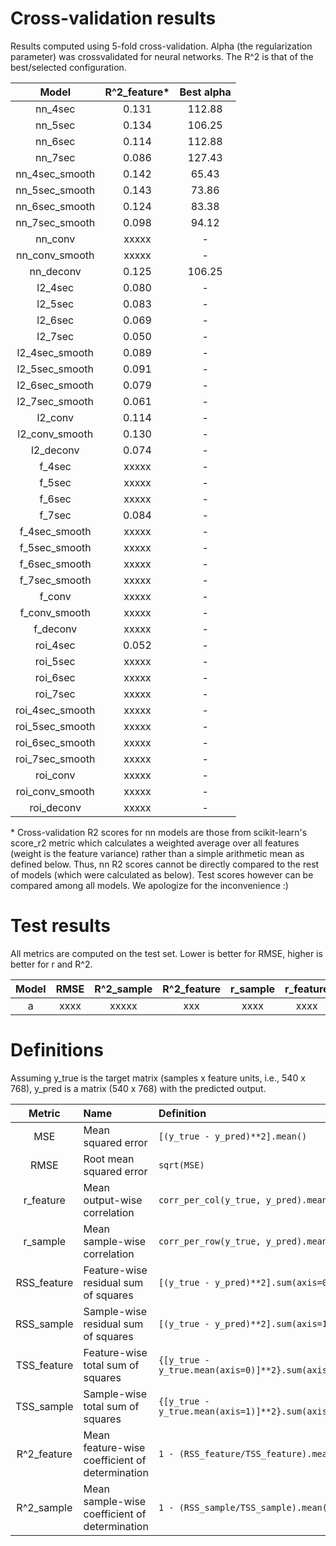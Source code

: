 # Cross-validation results
Results computed using 5-fold cross-validation.
Alpha (the regularization parameter) was crossvalidated for neural networks. The R^2 is that of the best/selected configuration.

| Model				| R^2_feature*	| Best alpha|
|:-----------------:|:-------------:|:---------:|
| nn_4sec			| 0.131			| 112.88	|
| nn_5sec			| 0.134			| 106.25	|
| nn_6sec			| 0.114			| 112.88	|
| nn_7sec			| 0.086			| 127.43	|
| nn_4sec_smooth	| 0.142			| 65.43		|
| nn_5sec_smooth	| 0.143			| 73.86		|
| nn_6sec_smooth	| 0.124			| 83.38		|
| nn_7sec_smooth	| 0.098			| 94.12		|
| nn_conv			| xxxxx			| -			|
| nn_conv_smooth	| xxxxx			| -			|
| nn_deconv			| 0.125			| 106.25	|
| l2_4sec			| 0.080			| -			|
| l2_5sec			| 0.083			| -			|
| l2_6sec			| 0.069			| -			|
| l2_7sec			| 0.050			| -			|
| l2_4sec_smooth	| 0.089			| -			|
| l2_5sec_smooth	| 0.091			| -			|
| l2_6sec_smooth	| 0.079			| -			|
| l2_7sec_smooth	| 0.061			| -			|
| l2_conv			| 0.114			| -			|
| l2_conv_smooth	| 0.130			| -			|
| l2_deconv			| 0.074			| -			|
| f_4sec			| xxxxx			| -			|
| f_5sec			| xxxxx			| -			|
| f_6sec			| xxxxx			| -			|
| f_7sec			| 0.084			| -			|
| f_4sec_smooth		| xxxxx			| -			|
| f_5sec_smooth		| xxxxx			| -			|
| f_6sec_smooth		| xxxxx			| -			|
| f_7sec_smooth		| xxxxx			| -			|
| f_conv			| xxxxx			| -			|
| f_conv_smooth		| xxxxx			| -			|
| f_deconv			| xxxxx			| -			|
| roi_4sec			| 0.052			| -			|
| roi_5sec			| xxxxx			| -			|
| roi_6sec			| xxxxx			| -			|
| roi_7sec			| xxxxx			| -			|
| roi_4sec_smooth	| xxxxx			| -			|
| roi_5sec_smooth	| xxxxx			| -			|
| roi_6sec_smooth	| xxxxx			| -			|
| roi_7sec_smooth	| xxxxx			| -			|
| roi_conv			| xxxxx			| -			|
| roi_conv_smooth	| xxxxx			| -			|
| roi_deconv		| xxxxx			| -			|

\* Cross-validation R2 scores for nn models are those from scikit-learn's score_r2 metric which calculates a weighted average over all features (weight is the feature variance) rather than a simple arithmetic mean as defined below. Thus, nn R2 scores cannot be directly compared to the rest of models (which were calculated as below). Test scores however can be compared among all models. We apologize for the inconvenience :)

# Test results
All metrics are computed on the test set.
Lower is better for RMSE, higher is better for r and R^2.

| Model	| RMSE	| R^2_sample	| R^2_feature	| r_sample	| r_feature	| 
|:-----:|:-----:|:-------------:|:-------------:|:---------:|:---------:|
| a		| xxxx	| xxxxx			| xxx			| xxxx		| xxxx		|

# Definitions
Assuming y_true is the target matrix (samples x feature units, i.e., 540 x 768),
y_pred is a matrix (540 x 768) with the predicted output.

|	Metric		|				Name			|		 	Definition		|
|:-------------:|:------------------------------|:--------------------------|
| MSE			| Mean squared error			| `[(y_true - y_pred)**2].mean()`		|
| RMSE			| Root mean squared error 		| `sqrt(MSE)`							|
| r_feature		| Mean output-wise correlation	| `corr_per_col(y_true, y_pred).mean()`	|
| r_sample		| Mean sample-wise correlation	| `corr_per_row(y_true, y_pred).mean()`	|
| RSS_feature	| Feature-wise residual sum of squares	| `[(y_true - y_pred)**2].sum(axis=0)`					|
| RSS_sample	| Sample-wise residual sum of squares	| `[(y_true - y_pred)**2].sum(axis=1)`					|
| TSS_feature	| Feature-wise total sum of squares		| `{[y_true - y_true.mean(axis=0)]**2}.sum(axis=0)`		|
| TSS_sample	| Sample-wise total sum of squares		| `{[y_true - y_true.mean(axis=1)]**2}.sum(axis=1)`		|
| R^2_feature	| Mean feature-wise coefficient of determination	| `1 - (RSS_feature/TSS_feature).mean()`	|
| R^2_sample	| Mean sample-wise coefficient of determination		| `1 - (RSS_sample/TSS_sample).mean()`		|
